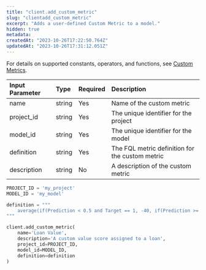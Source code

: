 ```yaml
---
title: "client.add_custom_metric"
slug: "clientadd_custom_metric"
excerpt: "Adds a user-defined Custom Metric to a model."
hidden: true
metadata: 
createdAt: "2023-10-26T17:22:50.764Z"
updatedAt: "2023-10-26T17:31:12.051Z"
---
```

For details on supported constants, operators, and functions, see [Custom Metrics](doc:custom-metrics).

| Input Parameter | Type   | Required | Description                                     |
| :-------------- | :----- | :------- | :---------------------------------------------- |
| name            | string | Yes      | Name of the custom metric                       |
| project_id      | string | Yes      | The unique identifier for the project           |
| model_id        | string | Yes      | The unique identifier for the model             |
| definition      | string | Yes      | The FQL metric definition for the custom metric |
| description     | string | No       | A description of the custom metric              |

```python Usage
PROJECT_ID = 'my_project'
MODEL_ID = 'my_model'

definition = """
    average(if(Prediction < 0.5 and Target == 1, -40, if(Prediction >= 0.5 and Target == 0, -400, 250)))
"""

client.add_custom_metric(
    name='Loan Value',
    description='A custom value score assigned to a loan',
    project_id=PROJECT_ID,
    model_id=MODEL_ID,
    definition=definition
)
```